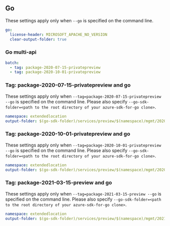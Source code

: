 ## Go

These settings apply only when `--go` is specified on the command line.

```yaml $(go)
go:
  license-header: MICROSOFT_APACHE_NO_VERSION
  clear-output-folder: true
```

### Go multi-api

``` yaml $(go) && $(multiapi)
batch:
  - tag: package-2020-07-15-privatepreview
  - tag: package-2020-10-01-privatepreview
```

### Tag: package-2020-07-15-privatepreview and go

These settings apply only when `--tag=package-2020-07-15-privatepreview --go` is specified on the command line.
Please also specify `--go-sdk-folder=<path to the root directory of your azure-sdk-for-go clone>`.

```yaml $(tag) == 'package-2020-07-15-privatepreview' && $(go)
namespace: extendedlocation
output-folder: $(go-sdk-folder)/services/preview/$(namespace)/mgmt/2020-07-15-privatepreview/$(namespace)
```

### Tag: package-2020-10-01-privatepreview and go

These settings apply only when `--tag=package-2020-10-01-privatepreview --go` is specified on the command line.
Please also specify `--go-sdk-folder=<path to the root directory of your azure-sdk-for-go clone>`.

```yaml $(tag) == 'package-2020-10-01-privatepreview' && $(go)
namespace: extendedlocation
output-folder: $(go-sdk-folder)/services/preview/$(namespace)/mgmt/2020-10-01-privatepreview/$(namespace)
```

### Tag: package-2021-03-15-preview and go

These settings apply only when `--tag=package-2021-03-15-preview --go` is specified on the command line.
Please also specify `--go-sdk-folder=<path to the root directory of your azure-sdk-for-go clone>`.

```yaml $(tag) == 'package-2021-03-15-preview' && $(go)
namespace: extendedlocation
output-folder: $(go-sdk-folder)/services/preview/$(namespace)/mgmt/2021-03-15-preview/$(namespace)
```
